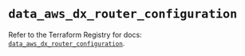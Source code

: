 # `data_aws_dx_router_configuration`

Refer to the Terraform Registry for docs: [`data_aws_dx_router_configuration`](https://registry.terraform.io/providers/hashicorp/aws/6.5.0/docs/data-sources/dx_router_configuration).
